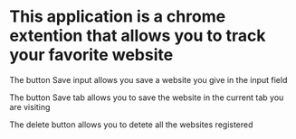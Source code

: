# This application is a chrome extention that allows you to track your favorite website

The button Save input allows you save a website you give in the input field

The button Save tab allows you to save the website in the current tab you are visiting

The delete button allows you to detete all the websites registered
